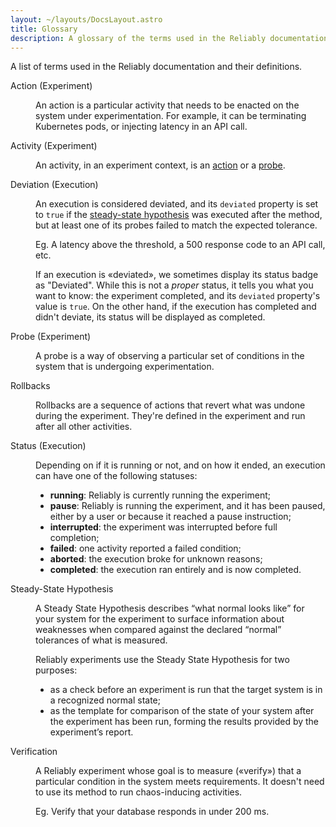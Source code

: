```yaml
---
layout: ~/layouts/DocsLayout.astro
title: Glossary
description: A glossary of the terms used in the Reliably documentation.
---
```


A list of terms used in the Reliably documentation and their definitions.

<dl>
  <div id="action-experiment">
    <dt>Action (Experiment)</dt>
    <dd>
      <p>
        An action is a particular activity that needs to be enacted on the system under experimentation. For example, it can be terminating Kubernetes pods, or injecting latency in an API call.
      </p>
    </dd>
  </div>

  <div id="activity-experiment">
    <dt>Activity (Experiment)</dt>
    <dd>
      <p>
        An activity, in an experiment context, is an <a href="#action-experiment">action</a> or a <a href="#probe-experiment">probe</a>.
      </p>
    </dd>
  </div>

  <div id="deviation-execution">
    <dt>Deviation (Execution)</dt>
    <dd>
      <p>
        An execution is considered deviated, and its <code>deviated</code> property is set to <code>true</code> if the <a href="#steady-state-hypothesis">steady-state hypothesis</a> was executed after the method, but at least one of its probes failed to match the expected tolerance.
      </p>
      <p>
        Eg. A latency above the threshold, a 500 response code to an API call, etc. 
      </p>
      <p>If an execution is &laquo;deviated&raquo;, we sometimes display its status badge as "Deviated". While this is not a <em>proper</em> status, it tells you what you want to know: the experiment completed, and its <code>deviated</code> property's value is <code>true</code>. On the other hand, if the execution has completed and didn't deviate, its status will be displayed as completed.</p>
    </dd>
  </div>

  <div id="probe-experiment">
    <dt>Probe (Experiment)</dt>
    <dd>
      <p>
        A probe is a way of observing a particular set of conditions in the system that is undergoing experimentation.
      </p>
    </dd>
  </div>

  <div id="rollbacks">
    <dt>Rollbacks</dt>
    <dd>
      <p>
        Rollbacks are a sequence of actions that revert what was undone during the experiment. They're defined in the experiment and run after all other activities.
      </p>
    </dd>
  </div>

  <div id="status-execution">
    <dt>Status (Execution)</dt>
    <dd>
      <p>
        Depending on if it is running or not, and on how it ended, an execution can have one of the following statuses:
      </p>
      <ul>
        <li><strong>running</strong>: Reliably is currently running the experiment;</li>
        <li><strong>pause</strong>: Reliably is running the experiment, and it has been paused, either by a user or because it reached a pause instruction;</li>
        <li><strong>interrupted</strong>: the experiment was interrupted before full completion;</li>
        <li><strong>failed</strong>: one activity reported a failed condition;</li>
        <li><strong>aborted</strong>: the execution broke for unknown reasons;</li>
        <li><strong>completed</strong>: the execution ran entirely and is now completed.</li>
      </ul>
    </dd>
  </div>

  <div id="steady-state-hypothesis">
    <dt>Steady-State Hypothesis</dt>
    <dd>
      <p>
        A Steady State Hypothesis describes “what normal looks like” for your system for the experiment to surface information about weaknesses when compared against the declared “normal” tolerances of what is measured.
      </p>
      <p>
        Reliably experiments use the Steady State Hypothesis for two purposes:
      </p>
      <ul>
        <li>as a check before an experiment is run that the target system is in a recognized normal state;</li>
        <li>as the template for comparison of the state of your system after the experiment has been run, forming the results provided by the experiment’s report.</li>
      </ul>
    </dd>
  </div>

  <div id="verification">
    <dt>Verification</dt>
    <dd>
      <p>A Reliably experiment whose goal is to measure (&laquo;verify&raquo;) that a particular condition in the system meets requirements. It doesn't need to use its method to run chaos-inducing activities.</p>
      <p>Eg. Verify that your database responds in under 200 ms.</p>
    </dd>
  </div>
</dl>
